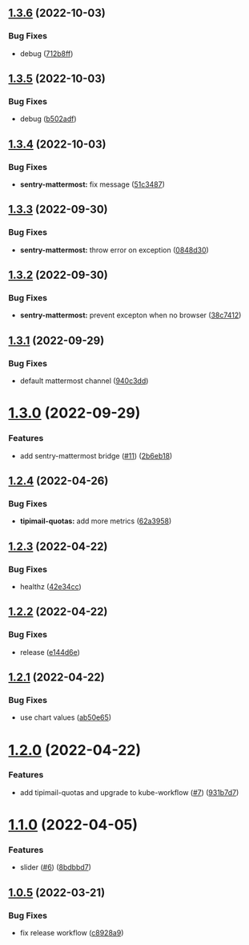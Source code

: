 ## [1.3.6](https://github.com/SocialGouv/sre-faas/compare/v1.3.5...v1.3.6) (2022-10-03)


### Bug Fixes

* debug ([712b8ff](https://github.com/SocialGouv/sre-faas/commit/712b8ff3bbe3a6ac298178fa5be229953b577efd))

## [1.3.5](https://github.com/SocialGouv/sre-faas/compare/v1.3.4...v1.3.5) (2022-10-03)


### Bug Fixes

* debug ([b502adf](https://github.com/SocialGouv/sre-faas/commit/b502adfbe6dfba3fee679ad30871f5c8d9f80da3))

## [1.3.4](https://github.com/SocialGouv/sre-faas/compare/v1.3.3...v1.3.4) (2022-10-03)


### Bug Fixes

* **sentry-mattermost:** fix message ([51c3487](https://github.com/SocialGouv/sre-faas/commit/51c34870c2d9af2ce5ba0238396c35b4a9c1af18))

## [1.3.3](https://github.com/SocialGouv/sre-faas/compare/v1.3.2...v1.3.3) (2022-09-30)


### Bug Fixes

* **sentry-mattermost:** throw error on exception ([0848d30](https://github.com/SocialGouv/sre-faas/commit/0848d305af624f5dc98890ae51fa1c49c2d1251f))

## [1.3.2](https://github.com/SocialGouv/sre-faas/compare/v1.3.1...v1.3.2) (2022-09-30)


### Bug Fixes

* **sentry-mattermost:** prevent excepton when no browser ([38c7412](https://github.com/SocialGouv/sre-faas/commit/38c741247f1a6990de9e86de17acc7bfecdd6b70))

## [1.3.1](https://github.com/SocialGouv/sre-faas/compare/v1.3.0...v1.3.1) (2022-09-29)


### Bug Fixes

* default mattermost channel ([940c3dd](https://github.com/SocialGouv/sre-faas/commit/940c3ddd12ee3aef1bacbd8252e9921fbd6f3e61))

# [1.3.0](https://github.com/SocialGouv/sre-faas/compare/v1.2.4...v1.3.0) (2022-09-29)


### Features

* add sentry-mattermost bridge ([#11](https://github.com/SocialGouv/sre-faas/issues/11)) ([2b6eb18](https://github.com/SocialGouv/sre-faas/commit/2b6eb18c5294511422b4bb80e3120002086a9262))

## [1.2.4](https://github.com/SocialGouv/sre-faas/compare/v1.2.3...v1.2.4) (2022-04-26)


### Bug Fixes

* **tipimail-quotas:** add more metrics ([62a3958](https://github.com/SocialGouv/sre-faas/commit/62a39584f007ad3bb49b95377dc146a0df279715))

## [1.2.3](https://github.com/SocialGouv/sre-faas/compare/v1.2.2...v1.2.3) (2022-04-22)


### Bug Fixes

* healthz ([42e34cc](https://github.com/SocialGouv/sre-faas/commit/42e34cca91171fb75a656da65c062f9901818510))

## [1.2.2](https://github.com/SocialGouv/sre-faas/compare/v1.2.1...v1.2.2) (2022-04-22)


### Bug Fixes

* release ([e144d6e](https://github.com/SocialGouv/sre-faas/commit/e144d6ec92ed01648312bcb3aa8b65671dd516eb))

## [1.2.1](https://github.com/SocialGouv/sre-faas/compare/v1.2.0...v1.2.1) (2022-04-22)


### Bug Fixes

* use chart values ([ab50e65](https://github.com/SocialGouv/sre-faas/commit/ab50e65e6a18c4b4a2feaf59b8b61a809fec02ae))

# [1.2.0](https://github.com/SocialGouv/sre-faas/compare/v1.1.0...v1.2.0) (2022-04-22)


### Features

* add tipimail-quotas and upgrade to kube-workflow ([#7](https://github.com/SocialGouv/sre-faas/issues/7)) ([931b7d7](https://github.com/SocialGouv/sre-faas/commit/931b7d71ce75cc82245cf795db4fa0e8205e5ecf))

# [1.1.0](https://github.com/SocialGouv/sre-faas/compare/v1.0.5...v1.1.0) (2022-04-05)


### Features

* slider ([#6](https://github.com/SocialGouv/sre-faas/issues/6)) ([8bdbbd7](https://github.com/SocialGouv/sre-faas/commit/8bdbbd70ba3f424ee1c0b1ed7daed2f333df32b4))

## [1.0.5](https://github.com/SocialGouv/sre-faas/compare/v1.0.4...v1.0.5) (2022-03-21)


### Bug Fixes

* fix release workflow ([c8928a9](https://github.com/SocialGouv/sre-faas/commit/c8928a97dd969c70b8b9b17ac73bffcd6c41e9c1))
